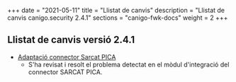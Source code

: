 +++
date        = "2021-05-11"
title       = "Llistat de canvis"
description = "Llistat de canvis canigo.security 2.4.1"
sections    = "canigo-fwk-docs"
weight		= 2
+++

## Llistat de canvis versió 2.4.1

- [Adaptació connector Sarcat PICA](/noticies/2021-05-11-Resolucio_problema_connector_SARCAT_PICA/)
   - S'ha revisat i resolt el problema detectat en el mòdul d'integració del connector SARCAT PICA.
